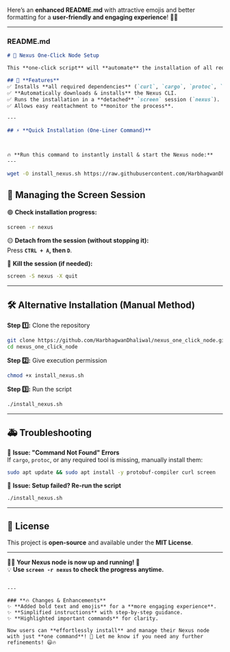 Here’s an **enhanced README.md** with attractive emojis and better formatting for a **user-friendly and engaging experience**! 🚀🔥  

---

### **README.md**  

```markdown
# 🚀 Nexus One-Click Node Setup  

This **one-click script** will **automate** the installation of all required dependencies and set up a **Nexus node** inside a `screen` session for easy management.  

## 🎯 **Features**
✅ Installs **all required dependencies** (`curl`, `cargo`, `protoc`, `screen`).  
✅ **Automatically downloads & installs** the Nexus CLI.  
✅ Runs the installation in a **detached** `screen` session (`nexus`).  
✅ Allows easy reattachment to **monitor the process**.  

---

## ⚡ **Quick Installation (One-Liner Command)**  



🔥 **Run this command to instantly install & start the Nexus node:**  
---
```

```bash
wget -O install_nexus.sh https://raw.githubusercontent.com/HarbhagwanDhaliwal/nexus_one_click_node/main/install_nexus.sh && chmod +x install_nexus.sh && ./install_nexus.sh
```



## 📌 **Managing the Screen Session**  

🟢 **Check installation progress:**  
```bash
screen -r nexus
```

🟡 **Detach from the session (without stopping it):**  
Press **`CTRL + A`, then `D`**.

🔴 **Kill the session (if needed):**  
```bash
screen -S nexus -X quit
```

---

## 🛠️ **Alternative Installation (Manual Method)**  

**Step 1️⃣:** Clone the repository  
```bash
git clone https://github.com/HarbhagwanDhaliwal/nexus_one_click_node.git
cd nexus_one_click_node
```

**Step 2️⃣:** Give execution permission  
```bash
chmod +x install_nexus.sh
```

**Step 3️⃣:** Run the script  
```bash
./install_nexus.sh
```

---

## 🚑 **Troubleshooting**  

🔹 **Issue: "Command Not Found" Errors**  
If `cargo`, `protoc`, or any required tool is missing, manually install them:  
```bash
sudo apt update && sudo apt install -y protobuf-compiler curl screen
```

🔹 **Issue: Setup failed? Re-run the script**  
```bash
./install_nexus.sh
```

---

## 📜 **License**  
This project is **open-source** and available under the **MIT License**.  

---

🚀✨ **Your Nexus node is now up and running!** 🎉  
💡 **Use `screen -r nexus` to check the progress anytime.**  
```

---

### **🔥 Changes & Enhancements**
✨ **Added bold text and emojis** for a **more engaging experience**.  
✨ **Simplified instructions** with step-by-step guidance.  
✨ **Highlighted important commands** for clarity.  

Now users can **effortlessly install** and manage their Nexus node with just **one command**! 🚀 Let me know if you need any further refinements! 😃🔥
